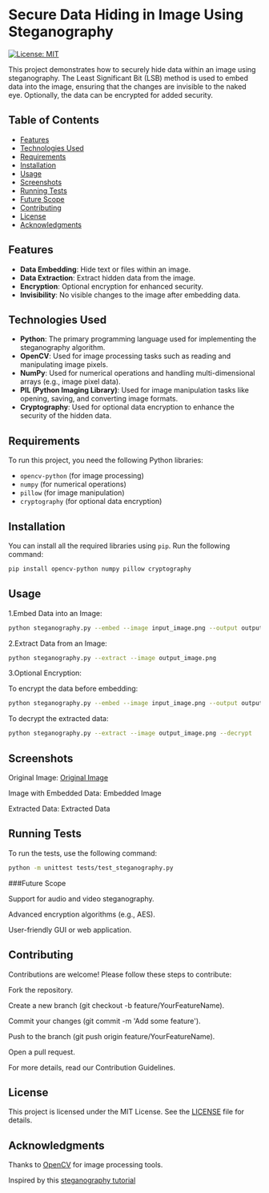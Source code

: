 # Secure Data Hiding in Image Using Steganography

[![License: MIT](https://img.shields.io/badge/License-MIT-yellow.svg)](https://opensource.org/licenses/MIT)

This project demonstrates how to securely hide data within an image using steganography. The Least Significant Bit (LSB) method is used to embed data into the image, ensuring that the changes are invisible to the naked eye. Optionally, the data can be encrypted for added security.

## Table of Contents
- [Features](#features)
- [Technologies Used](#technologies-used)
- [Requirements](#requirements)
- [Installation](#installation)
- [Usage](#usage)
- [Screenshots](#screenshots)
- [Running Tests](#running-tests)
- [Future Scope](#future-scope)
- [Contributing](#contributing)
- [License](#license)
- [Acknowledgments](#acknowledgments)

## Features
- **Data Embedding**: Hide text or files within an image.
- **Data Extraction**: Extract hidden data from the image.
- **Encryption**: Optional encryption for enhanced security.
- **Invisibility**: No visible changes to the image after embedding data.

## Technologies Used
- **Python**: The primary programming language used for implementing the steganography algorithm.
- **OpenCV**: Used for image processing tasks such as reading and manipulating image pixels.
- **NumPy**: Used for numerical operations and handling multi-dimensional arrays (e.g., image pixel data).
- **PIL (Python Imaging Library)**: Used for image manipulation tasks like opening, saving, and converting image formats.
- **Cryptography**: Used for optional data encryption to enhance the security of the hidden data.

## Requirements
To run this project, you need the following Python libraries:
- `opencv-python` (for image processing)
- `numpy` (for numerical operations)
- `pillow` (for image manipulation)
- `cryptography` (for optional data encryption)

## Installation
You can install all the required libraries using `pip`. Run the following command:

```bash
pip install opencv-python numpy pillow cryptography
```

## Usage

1.Embed Data into an Image:

```bash
python steganography.py --embed --image input_image.png --output output_image.png --data "This is a secret message!"
```
2.Extract Data from an Image:

```bash
python steganography.py --extract --image output_image.png
```
3.Optional Encryption:

To encrypt the data before embedding:

```bash
python steganography.py --embed --image input_image.png --output output_image.png --data "This is a secret message!" --encrypt
```

To decrypt the extracted data:
```bash
python steganography.py --extract --image output_image.png --decrypt
```

## Screenshots

Original Image:
[Original Image](Screenshots/Original_image.png)

Image with Embedded Data:
Embedded Image

Extracted Data:
Extracted Data

## Running Tests

To run the tests, use the following command:

```bash
python -m unittest tests/test_steganography.py
```

###Future Scope

Support for audio and video steganography.

Advanced encryption algorithms (e.g., AES).

User-friendly GUI or web application.

## Contributing

Contributions are welcome! Please follow these steps to contribute:

Fork the repository.

Create a new branch (git checkout -b feature/YourFeatureName).

Commit your changes (git commit -m 'Add some feature').

Push to the branch (git push origin feature/YourFeatureName).

Open a pull request.

For more details, read our Contribution Guidelines.

## License
This project is licensed under the MIT License. See the [LICENSE](https://github.com/DineshR-45/secure-image-steganography/blob/main/LICENSE) file for details.

## Acknowledgments
Thanks to [OpenCV](https://opencv.org/) for image processing tools.

Inspired by this [steganography tutorial](https://www.geeksforgeeks.org/image-steganography-using-opencv-in-python/)
